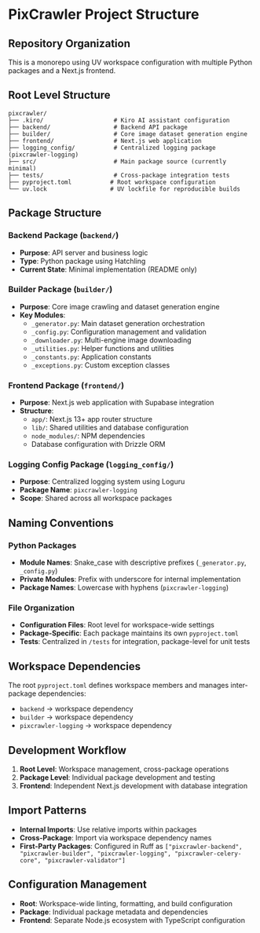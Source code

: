 # PixCrawler Project Structure

## Repository Organization
This is a monorepo using UV workspace configuration with multiple Python packages and a Next.js frontend.

## Root Level Structure
```
pixcrawler/
├── .kiro/                    # Kiro AI assistant configuration
├── backend/                  # Backend API package
├── builder/                  # Core image dataset generation engine
├── frontend/                 # Next.js web application
├── logging_config/           # Centralized logging package (pixcrawler-logging)
├── src/                      # Main package source (currently minimal)
├── tests/                    # Cross-package integration tests
├── pyproject.toml           # Root workspace configuration
└── uv.lock                  # UV lockfile for reproducible builds
```

## Package Structure

### Backend Package (`backend/`)
- **Purpose**: API server and business logic
- **Type**: Python package using Hatchling
- **Current State**: Minimal implementation (README only)

### Builder Package (`builder/`)
- **Purpose**: Core image crawling and dataset generation engine
- **Key Modules**:
  - `_generator.py`: Main dataset generation orchestration
  - `_config.py`: Configuration management and validation
  - `_downloader.py`: Multi-engine image downloading
  - `_utilities.py`: Helper functions and utilities
  - `_constants.py`: Application constants
  - `_exceptions.py`: Custom exception classes

### Frontend Package (`frontend/`)
- **Purpose**: Next.js web application with Supabase integration
- **Structure**:
  - `app/`: Next.js 13+ app router structure
  - `lib/`: Shared utilities and database configuration
  - `node_modules/`: NPM dependencies
  - Database configuration with Drizzle ORM

### Logging Config Package (`logging_config/`)
- **Purpose**: Centralized logging system using Loguru
- **Package Name**: `pixcrawler-logging`
- **Scope**: Shared across all workspace packages

## Naming Conventions

### Python Packages
- **Module Names**: Snake_case with descriptive prefixes (`_generator.py`, `_config.py`)
- **Private Modules**: Prefix with underscore for internal implementation
- **Package Names**: Lowercase with hyphens (`pixcrawler-logging`)

### File Organization
- **Configuration Files**: Root level for workspace-wide settings
- **Package-Specific**: Each package maintains its own `pyproject.toml`
- **Tests**: Centralized in `/tests` for integration, package-level for unit tests

## Workspace Dependencies
The root `pyproject.toml` defines workspace members and manages inter-package dependencies:
- `backend` → workspace dependency
- `builder` → workspace dependency  
- `pixcrawler-logging` → workspace dependency

## Development Workflow
1. **Root Level**: Workspace management, cross-package operations
2. **Package Level**: Individual package development and testing
3. **Frontend**: Independent Next.js development with database integration

## Import Patterns
- **Internal Imports**: Use relative imports within packages
- **Cross-Package**: Import via workspace dependency names
- **First-Party Packages**: Configured in Ruff as `["pixcrawler-backend", "pixcrawler-builder", "pixcrawler-logging", "pixcrawler-celery-core", "pixcrawler-validator"]`

## Configuration Management
- **Root**: Workspace-wide linting, formatting, and build configuration
- **Package**: Individual package metadata and dependencies
- **Frontend**: Separate Node.js ecosystem with TypeScript configuration